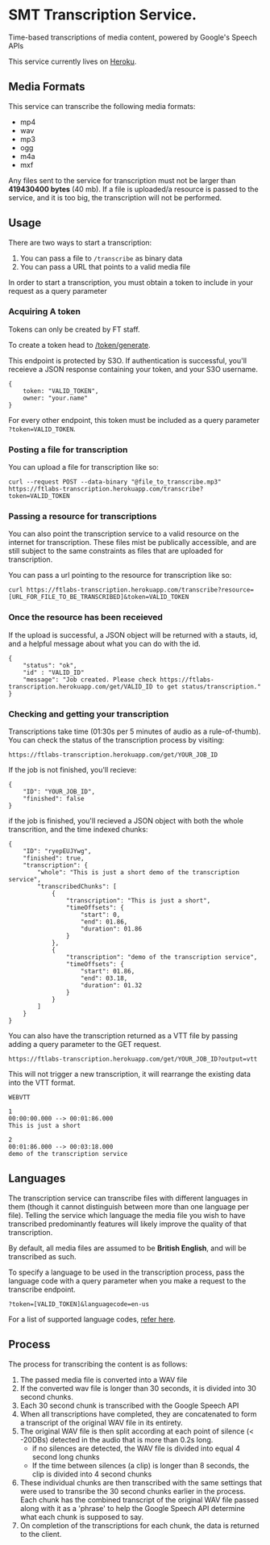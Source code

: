 # SMT Transcription Service.
Time-based transcriptions of media content, powered by Google's Speech APIs

This service currently lives on [Heroku](https://ftlabs-transcription.herokuapp.com).

## Media Formats

This service can transcribe the following media formats:
- mp4
- wav
- mp3
- ogg
- m4a
- mxf

Any files sent to the service for transcription must not be larger than **419430400 bytes** (40 mb). If a file is uploaded/a resource is passed to the service, and it is too big, the transcription will not be performed.

## Usage

There are two ways to start a transcription:

1. You can pass a file to `/transcribe` as binary data
2. You can pass a URL that points to a valid media file

In order to start a transcription, you must obtain a token to include in your request as a query parameter

### Acquiring A token

Tokens can only be created by FT staff. 

To create a token head to [/token/generate](https://ftlabs-transcription.herokuapp.com/token/generate).

This endpoint is protected by S3O. If authentication is successful, you'll receieve a JSON response containing your token, and your S3O username.

```
{
	token: "VALID_TOKEN",
	owner: "your.name"
}
```

For every other endpoint, this token must be included as a query parameter ```?token=VALID_TOKEN```.

### Posting a file for transcription

You can upload a file for transcription like so:

`curl --request POST --data-binary "@file_to_transcribe.mp3" https://ftlabs-transcription.herokuapp.com/transcribe?token=VALID_TOKEN`

### Passing a resource for transcriptions

You can also point the transcription service to a valid resource on the internet for transcription. These files mist be publically accessible, and are still subject to the same constraints as files that are uploaded for transcription.

You can pass a url pointing to the resource for transcription like so:

`curl https://ftlabs-transcription.herokuapp.com/transcribe?resource=[URL_FOR_FILE_TO_BE_TRANSCRIBED]&token=VALID_TOKEN`

### Once the resource has been receieved

If the upload is successful, a JSON object will be returned with a stauts, id, and a helpful message about what you can do with the id.

```
{
	"status": "ok",
	"id" : "VALID_ID"
	"message": "Job created. Please check https://ftlabs-transcription.herokuapp.com/get/VALID_ID to get status/transcription."
}
```

### Checking and getting your transcription

Transcriptions take time (01:30s per 5 minutes of audio as a rule-of-thumb). You can check the status of the transcription process by visiting:

`https://ftlabs-transcription.herokuapp.com/get/YOUR_JOB_ID`


If the job is not finished, you'll recieve:

```
{
	"ID": "YOUR_JOB_ID",
	"finished": false
}
```

if the job is finished, you'll recieved a JSON object with both the whole transcrition, and the time indexed chunks:

```
{
	"ID": "ryepEUJYwg",
	"finished": true,
	"transcription": {
		"whole": "This is just a short demo of the transcription service",
		"transcribedChunks": [
			{
				"transcription": "This is just a short",
				"timeOffsets": {
					"start": 0,
					"end": 01.86,
					"duration": 01.86
				}
			},
			{
				"transcription": "demo of the transcription service",
				"timeOffsets": {
					"start": 01.86,
					"end": 03.18,
					"duration": 01.32
				}
			}
		]
	}
}
```

You can also have the transcription returned as a VTT file by passing adding a query parameter to the GET request. 

`https://ftlabs-transcription.herokuapp.com/get/YOUR_JOB_ID?output=vtt`

This will not trigger a new transcription, it will rearrange the existing data into the VTT format.

```
WEBVTT

1
00:00:00.000 --> 00:01:86.000
This is just a short

2
00:01:86.000 --> 00:03:18.000
demo of the transcription service

```

## Languages

The transcription service can transcribe files with different languages in them (though it cannot distinguish between more than one language per file). Telling the service which language the media file you wish to have transcribed predominantly features will likely improve the quality of that transcription.

By default, all media files are assumed to be **British English**, and will be transcribed as such.

To specify a language to be used in the transcription process, pass the language code with a query parameter when you make a request to the transcribe endpoint.

`?token=[VALID_TOKEN]&languagecode=en-us`

For a list of supported language codes, [refer here](https://cloud.google.com/speech/docs/languages).

## Process

The process for transcribing the content is as follows:

1. The passed media file is converted into a WAV file
2. If the converted wav file is longer than 30 seconds, it is divided into 30 second chunks.
3. Each 30 second chunk is transcribed with the Google Speech API
4. When all transcriptions have completed, they are concatenated to form a transcript of the original WAV file in its entirety.
5. The original WAV file is then split according at each point of silence (< -20DBs) detected in the audio that is more than 0.2s long.
	- if no silences are detected, the WAV file is divided into equal 4 second long chunks
	- If the time between silences (a clip) is longer than 8 seconds, the clip is divided into 4 second chunks
6. These individual chunks are then transcribed with the same settings that were used to transribe the 30 second chunks earlier in the process. Each chunk has the combined transcript of the original WAV file passed along with it as a 'phrase' to help the Google Speech API determine what each chunk is supposed to say.
7. On completion of the transcriptions for each chunk, the data is returned to the client.
